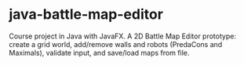 # java-battle-map-editor
Course project in Java with JavaFX. A 2D Battle Map Editor prototype: create a grid world, add/remove walls and robots (PredaCons and Maximals), validate input, and save/load maps from file.
